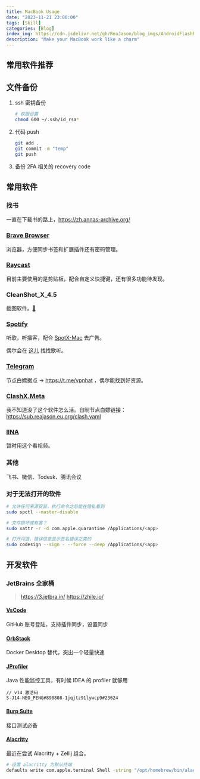 ```yaml
---
title: MacBook Usage
date: "2023-11-21 23:00:00"
tags: [Skill]
categories: [Blog]
index_img: https://cdn.jsdelivr.net/gh/ReaJason/blog_imgs/AndroidFlashRom_index_img.png
description: "Make your MacBook work like a charm"
---
```


## 常用软件推荐

## 文件备份

1. ssh 密钥备份

    ```bash
    # 权限设置
    chmod 600 ~/.ssh/id_rsa*
    ```

2. 代码 push

    ```bash
    git add .
    git commit -m "temp"
    git push
    ```

3. 备份 2FA 相关的 recovery code

## 常用软件

### 找书

一直在下载书的路上，https://zh.annas-archive.org/

### [Brave Browser](https://brave.com/)

浏览器，方便同步书签和扩展插件还有密码管理。

### [Raycast](https://www.raycast.com/)

目前主要使用的是剪贴板，配合自定义快捷键，还有很多功能待发现。

### CleanShot_X_4.5

截图软件。[🔗](https://lingsiki.lanzouw.com/if8YZ1fk850f)

### [Spotify](https://open.spotify.com/download)

听歌，听播客，配合 [SpotX-Mac](https://github.com/Nuzair46/SpotX-Mac) 去广告。

偶尔会在 [这儿](https://slider.kz/) 找找歌听。

### [Telegram](https://macos.telegram.org/)

节点白嫖据点 -> https://t.me/vpnhat ，偶尔能找到好资源。

### [ClashX.Meta](https://github.com/MetaCubeX/ClashX.Meta)

我不知道没了这个软件怎么活。自制节点白嫖链接：https://sub.reajason.eu.org/clash.yaml

### [IINA](https://iina.io/)

暂时用这个看视频。

### 其他

飞书、微信、Todesk、腾讯会议

### 对于无法打开的软件

```bash
# 允许任何来源安装，执行命令之后能在隐私看到
sudo spctl --master-disable

# 文件损坏或有害？
sudo xattr -r -d com.apple.quarantine /Applications/<app>

# 打开闪退，错误信息显示签名错误之类的
sudo codesign --sign - --force --deep /Applications/<app>
```

## 开发软件

### JetBrains 全家桶

> https://3.jetbra.in/
> https://zhile.io/

#### [VsCode](https://code.visualstudio.com/download)

GitHub 账号登陆，支持插件同步，设置同步

#### [OrbStack](https://orbstack.dev/)

Docker Desktop 替代，突出一个轻量快速

#### [JProfiler](https://www.ej-technologies.com/download/jprofiler/files)

Java 性能监控工具，有时候 IDEA 的 profiler 就够用

```
// v14 激活码
S-J14-NEO_PENG#890808-1jqjtz91lywcp9#23624
```

#### [Burp Suite](https://portswigger.net/burp/releases/professional/latest)

接口测试必备

#### [Alacritty](https://github.com/alacritty/alacritty)

最近在尝试 Alacritty + Zellij 组合。

```bash
# 设置 alacritty 为默认终端
defaults write com.apple.terminal Shell -string "/opt/homebrew/bin/alacritty"
```
